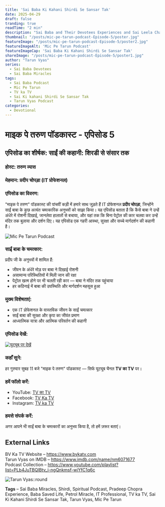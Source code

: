 ```yaml
---
title: 'Sai Baba Ki Kahani Shirdi Se Sansar Tak'
date: 2025-04-29
draft: false
tranding: true
readTime: "2 min"
description: "Sai Baba and Their Devotees Experiences and Sai Leela Chamatkar in Their Lives."
thumbnail: "/posts/mic-pe-tarun-podcast-Episode-5/poster.jpg"
featureImage: "/posts/mic-pe-tarun-podcast-Episode-5/poster2.jpg"
featureImageAlt: 'Mic Pe Tarun Podcast'
featureImageCap: 'Sai Baba Ki Kahani Shirdi Se Sansar Tak'
shareImage: "/posts/mic-pe-tarun-podcast-Episode-5/poster1.jpg"
author: "Tarun Vyas"
series:
  - Sai Baba Devotees
  - Sai Baba Miracles
tags:
  - Sai Baba Podcast
  - Mic Pe Tarun
  - TV ka TV
  - Sai Ki kahani Shirdi Se Sansar Tak
  - Tarun Vyas Podcast
categories:
  - Devotional
---
```


# माइक पे तरुण पॉडकास्ट - एपिसोड 5

## एपिसोड का शीर्षक: साईं की कहानी: शिरडी से संसार तक

### होस्ट: तरुण व्यास  
### मेहमान: प्रदीप चोपड़ा (IT प्रोफेशनल)

### एपिसोड का विवरण:
"माइक पे तरुण" पॉडकास्ट की पांचवीं कड़ी में हमारे साथ जुड़ते हैं IT प्रोफेशनल **प्रदीप चोपड़ा**, जिन्होंने साईं बाबा के कुछ अत्यंत चमत्कारिक अनुभवों को साझा किया। यह एपिसोड बताता है कि कैसे बाबा ने उन्हें अंधेरे में रोशनी दिखाई, जानलेवा हालातों से बचाया, और यहां तक कि बिना पेट्रोल की कार चलवा कर उन्हें मंदिर तक बुलाया और दर्शन दिए। यह एपिसोड एक गहरी आस्था, सुरक्षा और सच्चे मार्गदर्शन की कहानी है।

![Mic Pe Tarun Podcast](/posts/mic-pe-tarun-podcast-Episode-5/poster2.jpg)

### साईं बाबा के चमत्कार:
प्रदीप जी के अनुभवों में शामिल हैं:
- जीवन के अंधेरे मोड़ पर बाबा ने दिखाई रोशनी  
- असामान्य परिस्थितियों में मिली जान की रक्षा  
- पेट्रोल खत्म होने पर भी चलती रही कार — बाबा ने मंदिर तक पहुंचाया  
- हर कठिनाई में बाबा की उपस्थिति और मार्गदर्शन महसूस हुआ  

### मुख्य विशेषताएं:
- एक IT प्रोफेशनल के वास्तविक जीवन के साईं चमत्कार  
- साईं बाबा की सुरक्षा और कृपा का जीवंत प्रमाण  
- आध्यात्मिक यात्रा और आत्मिक परिवर्तन की कहानी  

### एपिसोड देखें:
[![यूट्यूब पर देखें](https://img.youtube.com/vi/1vmZDoFgfCI&t=1s/0.jpg)](https://youtu.be/1vmZDoFgfCI&t=1s)

### कहाँ सुने:
हर गुरुवार सुबह 11 बजे "माइक पे तरुण" पॉडकास्ट — सिर्फ यूट्यूब चैनल **TV का TV** पर।

### हमें फॉलो करें:
- YouTube: [TV का TV](https://www.youtube.com/@TVKATV)  
- Facebook: [TV Ka TV](https://www.facebook.com/share/1FWhZ5cWTT/?mibextid=wwXIfr)  
- Instagram: [TV ka TV](https://www.instagram.com/tvkatv_hindu_dharma_channel?igsh=NDI3OTJlaTg3Z2E%3D&utm_source=qr)

### हमसे संपर्क करें:
अगर आपने भी साईं बाबा के चमत्कारों का अनुभव किया है, तो हमें ज़रूर बताएं।

## External Links  
BV Ka TV Website – https://www.bvkatv.com  
Tarun Vyas on IMDB – https://www.imdb.com/name/nm6071677  
Podcast Collection – https://www.youtube.com/playlist?list=PLb4JuTBQlBtv_i-ngQnkmsf-wiYfC1q6c  

![Tarun Vyas::round](/images/profile.png)

**Tags** – Sai Baba Miracles, Shirdi, Spiritual Podcast, Pradeep Chopra Experience, Baba Saved Life, Petrol Miracle, IT Professional, TV ka TV, Sai Ki Kahani Shirdi Se Sansar Tak, Tarun Vyas, Mic Pe Tarun
